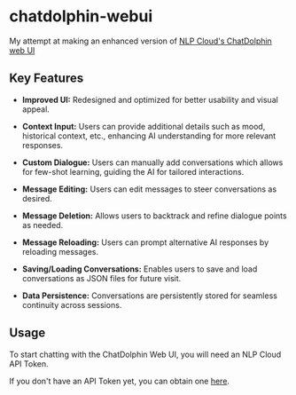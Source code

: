 # chatdolphin-webui

My attempt at making an enhanced version of [NLP Cloud's ChatDolphin web UI](https://chat.nlpcloud.com/)

## Key Features

- **Improved UI:** Redesigned and optimized for better usability and visual appeal.
  
- **Context Input:** Users can provide additional details such as mood, historical context, etc., enhancing AI understanding for more relevant responses.
  
- **Custom Dialogue:** Users can manually add conversations which allows for few-shot learning, guiding the AI for tailored interactions.
  
- **Message Editing:** Users can edit messages to steer conversations as desired.
  
- **Message Deletion:** Allows users to backtrack and refine dialogue points as needed.
  
- **Message Reloading:** Users can prompt alternative AI responses by reloading messages.
  
- **Saving/Loading Conversations:** Enables users to save and load conversations as JSON files for future visit.
  
- **Data Persistence:** Conversations are persistently stored for seamless continuity across sessions.

## Usage

To start chatting with the ChatDolphin Web UI, you will need an NLP Cloud API Token.

If you don't have an API Token yet, you can obtain one [here](https://nlpcloud.com/home/token).
